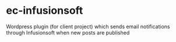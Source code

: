 ec-infusionsoft
===============

Wordpress plugin (for client project) which sends email notifications through Infusionsoft when new posts are published
